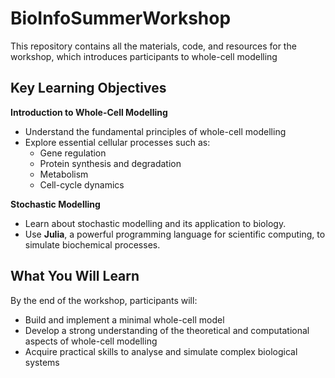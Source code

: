# BioInfoSummerWorkshop
This repository contains all the materials, code, and resources for the workshop, which introduces participants to whole-cell modelling

## Key Learning Objectives
**Introduction to Whole-Cell Modelling**
   - Understand the fundamental principles of whole-cell modelling
   - Explore essential cellular processes such as:
     - Gene regulation
     - Protein synthesis and degradation
     - Metabolism
     - Cell-cycle dynamics

**Stochastic Modelling**
   - Learn about stochastic modelling and its application to biology.
   - Use **Julia**, a powerful programming language for scientific computing, to simulate biochemical processes.

## What You Will Learn
By the end of the workshop, participants will:
- Build and implement a minimal whole-cell model
- Develop a strong understanding of the theoretical and computational aspects of whole-cell modelling
- Acquire practical skills to analyse and simulate complex biological systems
